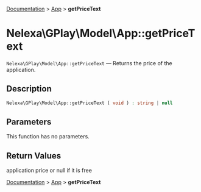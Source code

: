 [Documentation](../../README.md) > [App](README.md) > **getPriceText**

# Nelexa\GPlay\Model\App::getPriceText
`Nelexa\GPlay\Model\App::getPriceText` — Returns the price of the application.

## Description
```php
Nelexa\GPlay\Model\App::getPriceText ( void ) : string | null
```

## Parameters
This function has no parameters.

## Return Values
application price or null if it is free

[Documentation](../../README.md) > [App](README.md) > **getPriceText**

